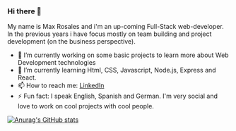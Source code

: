 ### Hi there 👋

<!--
**roswerk/roswerk** is a ✨ _special_ ✨ repository because its `README.md` (this file) appears on your GitHub profile.
-->

My name is Max Rosales and i'm an up-coming Full-Stack web-developer. In the previous years i have focus mostly on team building and project development (on the business perspective).

- 🔭 I’m currently working on some basic projects to learn more about Web Development technologies
- 🌱 I’m currently learning Html, CSS, Javascript, Node.js, Express and React.
- 📫 How to reach me: <a href="https://www.linkedin.com/in/max-rosales-923565120/" target="_blank">LinkedIn</a>
- ⚡ Fun fact: I speak English, Spanish and German. I'm very social and love to work on cool projects with cool people. 


[![Anurag's GitHub stats](https://github-readme-stats.vercel.app/api?username=roswerk)](https://github.com/anuraghazra/github-readme-stats)


